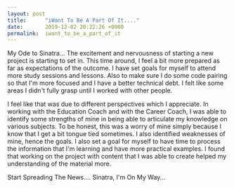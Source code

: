 ```yaml
---
layout: post
title:      "iWant To Be A Part Of It...."
date:       2019-12-02 20:22:26 +0000
permalink:  iwant_to_be_a_part_of_it
---
```



My Ode to Sinatra... The excitement and nervousness of starting a new project is starting to set in.  This time around, I feel a bit more prepared as far as expectations of the outcome.  I have set goals for myself to attend more study sessions and lessons. Also to make sure I do some code pairing so that I'm more focused and I have a better technical debt.  I felt like some areas I didn't fully grasp until  I worked with other people. 

I feel like that was due to different perspectives which I appreciate.  In working with the Education Coach and with the Career Coach, I was able to identify some strengths of mine in being able to articulate my knowledge on various subjects. To be honest, this was a worry of mine simply because I know that I get a bit tongue tied sometimes.  I also identified weaknesses of mine, hence the goals.  I also set a goal for myself to have time to process the information that I'm learning and have more practical examples.  I found that working on the project with content that I was able to create helped my understanding of the material more.  

Start Spreading The News.... Sinatra, I'm On My Way... 
